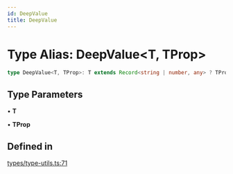 ```yaml
---
id: DeepValue
title: DeepValue
---
```


# Type Alias: DeepValue\<T, TProp\>

```ts
type DeepValue<T, TProp>: T extends Record<string | number, any> ? TProp extends `${infer TBranch}.${infer TDeepProp}` ? DeepValue<T[TBranch], TDeepProp> : T[TProp & string] : never;
```

## Type Parameters

• **T**

• **TProp**

## Defined in

[types/type-utils.ts:71](https://github.com/TanStack/table/blob/main/packages/table-core/src/types/type-utils.ts#L71)
